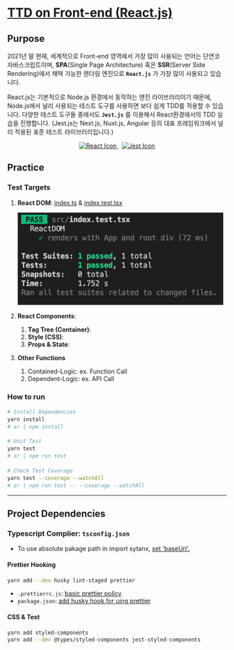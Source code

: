 # [TTD on Front-end (React.js)](https://github.com/SPONGE-JL/CrashLab-CleanCode/wiki/Chapter-09.-Unit-Tests-Part.2-TDD-on-Front-end-(React.js))

## Purpose

2021년 말 현재, 세계적으로 Front-end 영역에서 가장 많이 사용되는 언어는 단연코 자바스크립트이며,
**SPA**(Single Page Architecture) 혹은 **SSR**(Server Side Rendering)에서 채택 가능한 렌더링 엔진으로
**`React.js`** 가 가장 많이 사용되고 있습니다.

React.js는 기본적으로 Node.js 환경에서 동작하는 엔진 라이브러리이기 때문에, Node.js에서 널리 사용되는 테스트 도구를 사용하면 보다 쉽게 TDD를 적용할 수 있습니다.
다양한 테스트 도구들 중에서도 **`Jest.js`** 를 이용해서 React환경에서의 TDD 실습을 진행합니다.
(Jest.js는 Next.js, Nuxt.js, Angular 등의 대표 프레임워크에서 널리 적용된 표준 테스트 라이브러리입니다.)

<p align="center">
  <a target="_blank" href="https://reactjs.org/">
    <img alt="React Icon" height="200" src="https://reactjs.org/logo-og.png">
  </a>
  &nbsp;
  <a target="_blank" href="https://jestjs.io/">
    <img alt="Jest Icon" height="200" src="https://jestjs.io/img/opengraph.png">
  </a>
</p>

## Practice

### Test Targets

1. **React DOM**: [index.ts](./src/index.tsx#L7-L12) & [index.test.tsx](./src/index.index.test.tsx)

    ![react-dom-test](./captures/react-dom-test.png)

2. **React Components**:
   1. **Tag Tree (Container)**:
   2. **Style (CSS)**:
   3. **Props & State**:

3. **Other Functions**
   1. Contained-Logic: ex. Function Call
   2. Dependent-Logic: ex. API Call

### How to run

```bash
# Install Dependencies
yarn install
# or | npm install

# Unit Test
yarn test
# or | npm run test

# Check Test Coverage
yarn test --coverage --watchAll
# or | npm run test -- --coverage --watchAll
```

---

## Project Dependencies

### Typescript Complier: `tsconfig.json`

- To use absolute pakage path in import sytanx, [set 'baseUrl'.](./tsconfig.json#L3)

#### Prettier Hooking

```bash
yarn add --dev husky lint-staged prettier
```

- `.prettierrc.js`: [basic prettier policy](./.prettierrc.js)
- `package.json`: [add husky hook for uing prettier](./package.json#L5-#L14)

#### CSS & Test

```bash
yarn add styled-components
yarn add --dev @types/styled-components jest-styled-components
```
